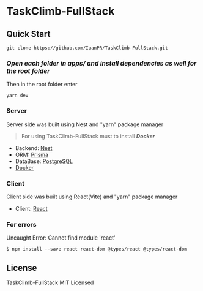 # TaskClimb-FullStack

## Quick Start
``` shell
git clone https://github.com/IuanPR/TaskClimb-FullStack.git
```

### *Open each folder in apps/ and install dependencies as well for the root folder*

Then in the root folder enter
```shell
yarn dev
```

### Server
Server side was built using Nest and "yarn" package manager

> For using TaskClimb-FullStack must to install ***Docker*** 

* Backend: [Nest](https://nestjs.com/)
* ORM: [Prisma](https://www.prisma.io/)
* DataBase: [PostgreSQL](https://www.postgresql.org/)
* [Docker](https://www.docker.com/)

### Client
Client side was built using React(Vite) and "yarn" package manager
* Client: [React](https://ru.legacy.reactjs.org/)

### For errors
Uncaught Error: Cannot find module 'react'
```shell
$ npm install --save react react-dom @types/react @types/react-dom
```

## License
TaskClimb-FullStack MIT Licensed
